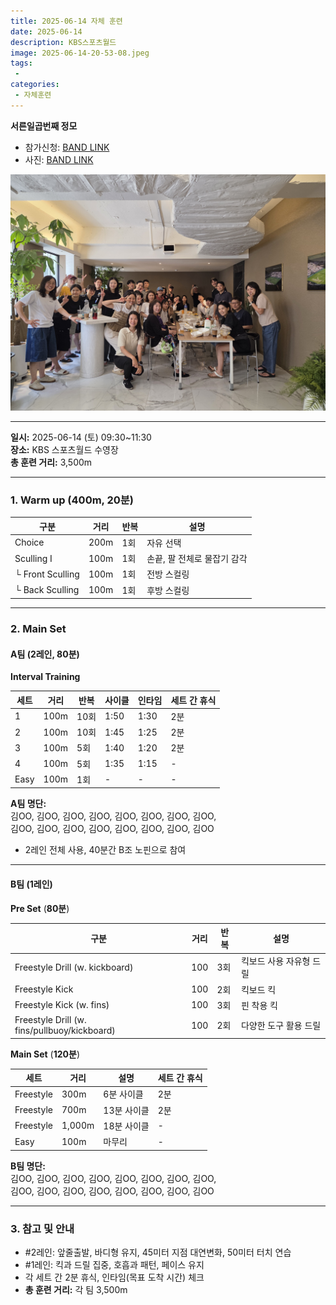 ```yaml
---
title: 2025-06-14 자체 훈련
date: 2025-06-14
description: KBS스포츠월드
image: 2025-06-14-20-53-08.jpeg
tags:
 - 
categories:
 - 자체훈련
---
```


**서른일곱번째 정모**


- 참가신청: [BAND LINK](https://band.us/band/93484357/schedule/4%2F93484357%2F734010285%2F19700101)
- 사진: [BAND LINK](https://band.us/band/93484357/album/87180341)

![](2025-06-14-20-52-27.jpeg)

---

**일시:** 2025-06-14 (토) 09:30~11:30  
**장소:** KBS 스포츠월드 수영장  
**총 훈련 거리:** 3,500m

---

### 1. Warm up (400m, **20분**)

| 구분           | 거리  | 반복 | 설명                       |
|----------------|-------|-------|----------------------------|
| Choice         | 200m  | 1회  | 자유 선택                  |
| Sculling I     | 100m  | 1회  | 손끝, 팔 전체로 물잡기 감각 |
| └ Front Sculling | 100m | 1회  | 전방 스컬링                |
| └ Back Sculling  | 100m | 1회  | 후방 스컬링                |

---

### 2. Main Set

#### A팀 (2레인, **80분**)

**Interval Training**

| 세트 | 거리   | 반복 | 사이클   | 인타임  | 세트 간 휴식 |
|------|--------|------|----------|---------|--------------|
| 1    | 100m   | 10회 | 1:50     | 1:30    | 2분          |
| 2    | 100m   | 10회 | 1:45     | 1:25    | 2분          |
| 3    | 100m   | 5회  | 1:40     | 1:20    | 2분          |
| 4    | 100m   | 5회  | 1:35     | 1:15    | -            |
| Easy | 100m   | 1회  | -        | -       | -            |

**A팀 명단:**  
김OO, 김OO, 김OO, 김OO, 김OO, 김OO, 김OO, 김OO,  
김OO, 김OO, 김OO, 김OO, 김OO, 김OO, 김OO, 김OO

- 2레인 전체 사용, 40분간 B조 노핀으로 참여

---

#### B팀 (1레인)

**Pre Set** (**80분**)

| 구분                                      | 거리 | 반복 | 설명                        |
|--------------------------------------------|------|------|-----------------------------|
| Freestyle Drill (w. kickboard)             | 100  | 3회  | 킥보드 사용 자유형 드릴      |
| Freestyle Kick                             | 100  | 2회  | 킥보드 킥                   |
| Freestyle Kick (w. fins)                   | 100  | 3회  | 핀 착용 킥                  |
| Freestyle Drill (w. fins/pullbuoy/kickboard)| 100 | 2회  | 다양한 도구 활용 드릴       |

**Main Set** (**120분**)

| 세트      | 거리  | 설명             | 세트 간 휴식 |
|-----------|-------|------------------|--------------|
| Freestyle | 300m  | 6분 사이클       | 2분          |
| Freestyle | 700m  | 13분 사이클      | 2분          |
| Freestyle | 1,000m| 18분 사이클      | -            |
| Easy      | 100m  | 마무리           | -            |

**B팀 명단:**  
김OO, 김OO, 김OO, 김OO, 김OO, 김OO, 김OO, 김OO,  
김OO, 김OO, 김OO, 김OO, 김OO, 김OO, 김OO, 김OO

---

### 3. 참고 및 안내

- #2레인: 앞줄출발, 바디형 유지, 45미터 지점 대연변화, 50미터 터치 연습
- #1레인: 킥과 드릴 집중, 호흡과 패턴, 페이스 유지
- 각 세트 간 2분 휴식, 인타임(목표 도착 시간) 체크
- **총 훈련 거리:** 각 팀 3,500m
